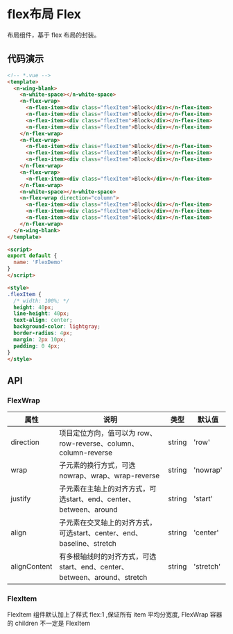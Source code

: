# flex布局 Flex

布局组件，基于 flex 布局的封装。

## 代码演示

```html
<!-- *.vue -->
<template>
  <n-wing-blank>
    <n-white-space></n-white-space>
    <n-flex-wrap>
      <n-flex-item><div class="flexItem">Block</div></n-flex-item>
      <n-flex-item><div class="flexItem">Block</div></n-flex-item>
      <n-flex-item><div class="flexItem">Block</div></n-flex-item>
      <n-flex-item><div class="flexItem">Block</div></n-flex-item>
    </n-flex-wrap>
    <n-flex-wrap>
      <n-flex-item><div class="flexItem">Block</div></n-flex-item>
      <n-flex-item><div class="flexItem">Block</div></n-flex-item>
      <n-flex-item><div class="flexItem">Block</div></n-flex-item>
    </n-flex-wrap>
    <n-flex-wrap>
      <n-flex-item><div class="flexItem">Block</div></n-flex-item>
    </n-flex-wrap>
    <n-white-space></n-white-space>
    <n-flex-wrap direction="column">
      <n-flex-item><div class="flexItem">Block</div></n-flex-item>
      <n-flex-item><div class="flexItem">Block</div></n-flex-item>
      <n-flex-item><div class="flexItem">Block</div></n-flex-item>
    </n-flex-wrap>
  </n-wing-blank>
</template>

<script>
export default {
  name: 'FlexDemo'
}
</script>

<style>
.flexItem {
  /* width: 100%; */
  height: 40px;
  line-height: 40px;
  text-align: center;
  background-color: lightgray;
  border-radius: 4px;
  margin: 2px 10px;
  padding: 0 4px;
}
</style>

```

## API

### FlexWrap

| 属性 | 说明 | 类型 | 默认值 |
| --- | --- | --- | --- |
| direction | 项目定位方向，值可以为 row、row-reverse、column、column-reverse | string | 'row' |
| wrap | 子元素的换行方式，可选nowrap、wrap、wrap-reverse | string | 'nowrap' |
| justify | 子元素在主轴上的对齐方式，可选start、end、center、between、around | string | 'start' |
| align | 子元素在交叉轴上的对齐方式，可选start、center、end、baseline、stretch | string | 'center' |
| alignContent | 有多根轴线时的对齐方式，可选start、end、center、between、around、stretch | string | 'stretch' |

### FlexItem

FlexItem 组件默认加上了样式 flex:1 ,保证所有 item 平均分宽度, FlexWrap 容器的 children 不一定是 FlexItem

